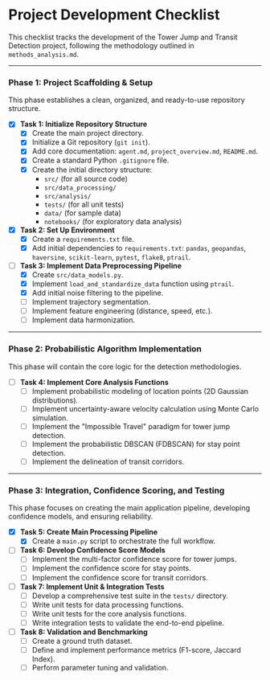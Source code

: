 # Project Development Checklist

This checklist tracks the development of the Tower Jump and Transit Detection project, following the methodology outlined in `methods_analysis.md`.

---

### Phase 1: Project Scaffolding & Setup

This phase establishes a clean, organized, and ready-to-use repository structure.

-   [x] **Task 1: Initialize Repository Structure**
    -   [x] Create the main project directory.
    -   [x] Initialize a Git repository (`git init`).
    -   [x] Add core documentation: `agent.md`, `project_overview.md`, `README.md`.
    -   [x] Create a standard Python `.gitignore` file.
    -   [x] Create the initial directory structure:
        -   `src/` (for all source code)
        -   `src/data_processing/`
        -   `src/analysis/`
        -   `tests/` (for all unit tests)
        -   `data/` (for sample data)
        -   `notebooks/` (for exploratory data analysis)

-   [x] **Task 2: Set Up Environment**
    -   [x] Create a `requirements.txt` file.
    -   [x] Add initial dependencies to `requirements.txt`: `pandas`, `geopandas`, `haversine`, `scikit-learn`, `pytest`, `flake8`, `ptrail`.

-   [ ] **Task 3: Implement Data Preprocessing Pipeline**
    -   [x] Create `src/data_models.py`.
    -   [x] Implement `load_and_standardize_data` function using `ptrail`.
    -   [x] Add initial noise filtering to the pipeline.
    -   [ ] Implement trajectory segmentation.
    -   [ ] Implement feature engineering (distance, speed, etc.).
    -   [ ] Implement data harmonization.

---

### Phase 2: Probabilistic Algorithm Implementation

This phase will contain the core logic for the detection methodologies.

-   [ ] **Task 4: Implement Core Analysis Functions**
    -   [ ] Implement probabilistic modeling of location points (2D Gaussian distributions).
    -   [ ] Implement uncertainty-aware velocity calculation using Monte Carlo simulation.
    -   [ ] Implement the "Impossible Travel" paradigm for tower jump detection.
    -   [ ] Implement the probabilistic DBSCAN (FDBSCAN) for stay point detection.
    -   [ ] Implement the delineation of transit corridors.

---

### Phase 3: Integration, Confidence Scoring, and Testing

This phase focuses on creating the main application pipeline, developing confidence models, and ensuring reliability.

-   [x] **Task 5: Create Main Processing Pipeline**
    -   [x] Create a `main.py` script to orchestrate the full workflow.

-   [ ] **Task 6: Develop Confidence Score Models**
    -   [ ] Implement the multi-factor confidence score for tower jumps.
    -   [ ] Implement the confidence score for stay points.
    -   [ ] Implement the confidence score for transit corridors.

-   [ ] **Task 7: Implement Unit & Integration Tests**
    -   [ ] Develop a comprehensive test suite in the `tests/` directory.
    -   [ ] Write unit tests for data processing functions.
    -   [ ] Write unit tests for the core analysis functions.
    -   [ ] Write integration tests to validate the end-to-end pipeline.

-   [ ] **Task 8: Validation and Benchmarking**
    -   [ ] Create a ground truth dataset.
    -   [ ] Define and implement performance metrics (F1-score, Jaccard Index).
    -   [ ] Perform parameter tuning and validation.
